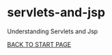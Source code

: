 # servlets-and-jsp
Understanding Servlets and Jsp
  
    
[BACK TO START PAGE](https://github.com/FlorescuAndrei/Start.git) 
